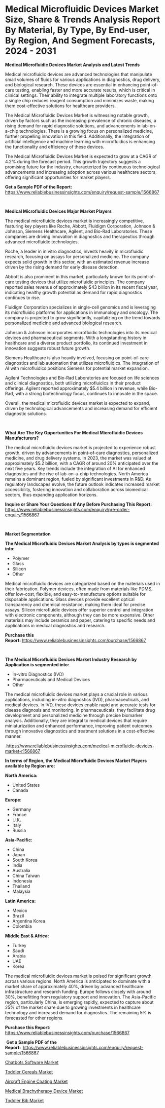 <p><h1>Medical Microfluidic Devices Market Size, Share & Trends Analysis Report By Material, By Type, By End-user, By Region, And Segment Forecasts, 2024 - 2031</h1></p><p><strong>Medical Microfluidic Devices Market Analysis and Latest Trends</strong></p>
<p><p>Medical microfluidic devices are advanced technologies that manipulate small volumes of fluids for various applications in diagnostics, drug delivery, and biological research. These devices are essential in enhancing point-of-care testing, enabling faster and more accurate results, which is critical in clinical settings. Their ability to integrate multiple laboratory functions onto a single chip reduces reagent consumption and minimizes waste, making them cost-effective solutions for healthcare providers.</p><p>The Medical Microfluidic Devices Market is witnessing notable growth, driven by factors such as the increasing prevalence of chronic diseases, a rising demand for rapid diagnostic solutions, and advancements in lab-on-a-chip technologies. There is a growing focus on personalized medicine, further propelling innovation in this field. Additionally, the integration of artificial intelligence and machine learning with microfluidics is enhancing the functionality and efficiency of these devices.</p><p>The Medical Microfluidic Devices Market is expected to grow at a CAGR of 4.2% during the forecast period. This growth trajectory suggests a promising future for the industry, characterized by continuous technological advancements and increasing adoption across various healthcare sectors, offering significant opportunities for market players.</p></p>
<p><strong>Get a Sample PDF of the Report:&nbsp;</strong> <a href="https://www.reliablebusinessinsights.com/enquiry/request-sample/1566867">https://www.reliablebusinessinsights.com/enquiry/request-sample/1566867</a></p>
<p>&nbsp;</p>
<p><strong>Medical Microfluidic Devices Major Market Players</strong></p>
<p><p>The medical microfluidic devices market is increasingly competitive, featuring key players like Roche, Abbott, Fluidigm Corporation, Johnson & Johnson, Siemens Healthcare, Agilent, and Bio-Rad Laboratories. These companies are driving innovation in diagnostics and therapeutics through advanced microfluidic technologies.</p><p>Roche, a leader in in vitro diagnostics, invests heavily in microfluidic research, focusing on assays for personalized medicine. The company expects solid growth in this sector, with an estimated revenue increase driven by the rising demand for early disease detection.</p><p>Abbott is also prominent in this market, particularly known for its point-of-care testing devices that utilize microfluidic principles. The company reported sales revenue of approximately $43 billion in its recent fiscal year, indicating healthy growth potential as demand for rapid diagnostics continues to rise.</p><p>Fluidigm Corporation specializes in single-cell genomics and is leveraging its microfluidic platforms for applications in immunology and oncology. The company is projected to grow significantly, capitalizing on the trend towards personalized medicine and advanced biological research.</p><p>Johnson & Johnson incorporates microfluidic technologies into its medical devices and pharmaceutical segments. With a longstanding history in healthcare and a diverse product portfolio, its continued investment in innovation suggests robust future growth.</p><p>Siemens Healthcare is also heavily involved, focusing on point-of-care diagnostics and lab automation that utilizes microfluidics. The integration of AI with microfluidics positions Siemens for potential market expansion.</p><p>Agilent Technologies and Bio-Rad Laboratories are focused on life sciences and clinical diagnostics, both utilizing microfluidics in their product offerings. Agilent reported approximately $5.4 billion in revenue, while Bio-Rad, with a strong biotechnology focus, continues to innovate in the space.</p><p>Overall, the medical microfluidic devices market is expected to expand, driven by technological advancements and increasing demand for efficient diagnostic solutions.</p></p>
<p>&nbsp;</p>
<p><strong>What Are The Key Opportunities For Medical Microfluidic Devices Manufacturers?</strong></p>
<p><p>The medical microfluidic devices market is projected to experience robust growth, driven by advancements in point-of-care diagnostics, personalized medicine, and drug delivery systems. In 2023, the market was valued at approximately $5.2 billion, with a CAGR of around 20% anticipated over the next five years. Key trends include the integration of AI for enhanced diagnostics and the rise of lab-on-a-chip technologies. North America remains a dominant region, fueled by significant investments in R&D. As regulatory landscapes evolve, the future outlook indicates increased market accessibility, fostering innovation and collaboration across biomedical sectors, thus expanding application horizons.</p></p>
<p><strong>Inquire or Share Your Questions If Any Before Purchasing This Report:</strong> <a href="https://www.reliablebusinessinsights.com/enquiry/pre-order-enquiry/1566867">https://www.reliablebusinessinsights.com/enquiry/pre-order-enquiry/1566867</a></p>
<p>&nbsp;</p>
<p><strong>Market Segmentation</strong></p>
<p><strong>The Medical Microfluidic Devices Market Analysis by types is segmented into:</strong></p>
<p><ul><li>Polymer</li><li>Glass</li><li>Silicon</li><li>Other</li></ul></p>
<p><p>Medical microfluidic devices are categorized based on the materials used in their fabrication. Polymer devices, often made from materials like PDMS, offer low-cost, flexible, and easy-to-manufacture options suitable for disposable applications. Glass devices provide excellent optical transparency and chemical resistance, making them ideal for precise assays. Silicon microfluidic devices offer superior control and integration with electronic components, although they can be more expensive. Other materials may include ceramics and paper, catering to specific needs and applications in medical diagnostics and research.</p></p>
<p><strong>Purchase this Report:&nbsp;</strong><a href="https://www.reliablebusinessinsights.com/purchase/1566867">https://www.reliablebusinessinsights.com/purchase/1566867</a></p>
<p>&nbsp;</p>
<p><strong>The Medical Microfluidic Devices Market Industry Research by Application is segmented into:</strong></p>
<p><ul><li>In-vitro Diagnostics (IVD)</li><li>Pharmaceuticals and Medical Devices</li><li>Other</li></ul></p>
<p><p>The medical microfluidic devices market plays a crucial role in various applications, including in-vitro diagnostics (IVD), pharmaceuticals, and medical devices. In IVD, these devices enable rapid and accurate tests for disease diagnosis and monitoring. In pharmaceuticals, they facilitate drug development and personalized medicine through precise biomarker analysis. Additionally, they are integral to medical devices that require miniaturization and enhanced performance, improving patient outcomes through innovative diagnostics and treatment solutions in a cost-effective manner.</p></p>
<p><a href="https://www.reliablebusinessinsights.com/medical-microfluidic-devices-market-r1566867">&nbsp;https://www.reliablebusinessinsights.com/medical-microfluidic-devices-market-r1566867</a></p>
<p><strong>In terms of Region, the Medical Microfluidic Devices Market Players available by Region are:</strong></p>
<p>
    <p> <strong> North America: </strong>
        <ul>
            <li>United States</li>
            <li>Canada</li>
        </ul>
        </p> 
    <p> <strong> Europe: </strong>
        <ul>
            <li>Germany</li>
            <li>France</li>
            <li>U.K.</li>
            <li>Italy</li>
            <li>Russia</li>
        </ul>
        </p> 
    <p> <strong> Asia-Pacific: </strong>
        <ul>
            <li>China</li>
            <li>Japan</li>
            <li>South Korea</li>
            <li>India</li>
            <li>Australia</li>
            <li>China Taiwan</li>
            <li>Indonesia</li>
            <li>Thailand</li>
            <li>Malaysia</li>
        </ul>
        </p> 
    <p> <strong> Latin America: </strong>
        <ul>
            <li>Mexico</li>
            <li>Brazil</li>
            <li>Argentina Korea</li>
            <li>Colombia</li>
        </ul>
        </p> 
    <p> <strong> Middle East & Africa: </strong>
        <ul>
            <li>Turkey</li>
            <li>Saudi</li>
            <li>Arabia</li>
            <li>UAE</li>
            <li>Korea</li>
        </ul>
    </p>
    </p>
<p><p>The medical microfluidic devices market is poised for significant growth across various regions. North America is anticipated to dominate with a market share of approximately 40%, driven by advanced healthcare infrastructure and research funding. Europe follows closely with around 30%, benefitting from regulatory support and innovation. The Asia-Pacific region, particularly China, is emerging rapidly, expected to capture about 25% of the market share due to growing investments in healthcare technology and increased demand for diagnostics. The remaining 5% is forecasted for other regions.</p></p>
<p><strong>Purchase this Report: </strong><a href="https://www.reliablebusinessinsights.com/purchase/1566867">https://www.reliablebusinessinsights.com/purchase/1566867</a></p>
<p>&nbsp;<strong>Get a Sample PDF of the Report:&nbsp;&nbsp;</strong><a href="https://www.reliablebusinessinsights.com/enquiry/request-sample/1566867">https://www.reliablebusinessinsights.com/enquiry/request-sample/1566867</a></p>
<p><strong></strong></p>
<p><p><a href="https://www.linkedin.com/pulse/chatbots-software-market-insights-products-regional-analysis-gidkc?trackingId=mDOFMfJqQnaMTCaZgBcxsA%3D%3D">Chatbots Software Market</a></p><p><a href="https://issuu.com/reportprime-2/docs/toddler-cereals-market-size-2030.pp_adbb7624a9b3e3">Toddler Cereals Market</a></p><p><a href="https://medium.com/@munnahossan03_74117/pioneering-growth-analyzing-global-aircraft-engine-coating-market-dynamics-2024-2031-a46ca781fe81">Aircraft Engine Coating Market</a></p><p><a href="https://github.com/BesaLoshi2000/Market-Research-Report-List-1/blob/main/medical-brachytherapy-device-market.md">Medical Brachytherapy Device Market</a></p><p><a href="https://issuu.com/reportprime-2/docs/toddler-bib-market-size-2030.pptx_161c87944d914b">Toddler Bib Market</a></p></p>